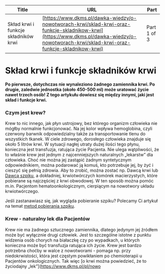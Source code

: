 | **Title**       | **URL**           | **Part**              |
|-----------------|-------------------|-----------------------|
| Skład krwi i funkcje składników krwi         | [https://www.dkms.pl/dawka-wiedzy/o-nowotworach-krwi/sklad-krwi-oraz-funkcje-skladnikow-krwi](https://www.dkms.pl/dawka-wiedzy/o-nowotworach-krwi/sklad-krwi-oraz-funkcje-skladnikow-krwi)    | Part 1 of 3          |

# Skład krwi i funkcje składników krwi

**Po pierwsze, dotychczas nie wynaleziono żadnego zamiennika krwi. Po drugie, zaledwie jednostka (około 450\-500 ml) może uratować życie nawet trzech osób! Z tego artykułu dowiesz się między innymi, jaki jest skład i funkcje krwi.**


### Czym jest krew?


Krew to nic innego, jak płyn ustrojowy, bez którego organizm człowieka nie mógłby normalnie funkcjonować. Na jej kolor wpływa hemoglobina, czyli czerwony barwnik odpowiedzialny także za transportowanie tlenu do wszystkich tkanek. W ciele zdrowego, dorosłego człowieka znajduje się około 5 litrów krwi. W sytuacji nagłej utraty dużej ilości tego płynu, konieczna jest transfuzja, ratująca życie Pacjenta. Nie ulega wątpliwości, że to właśnie krew jest jednym z najcenniejszych naturalnych „lekarstw” dla człowieka. Choć nie można jej zastąpić żadnym syntetycznym odpowiednikiem, można podarować ją komuś, kto potrzebuje jej, by żyć i cieszyć się pełnią zdrowia. Aby to zrobić, można zostać np. Dawcą krwi lub [Dawcą szpiku](https://www.dkms.pl/pl/jak-zostac-dawca-szpiku-dkms), a dokładniej, krwiotwórczych komórek macierzystych, które pobierane są najczęściej z krwi obwodowej. W ten sposób można pomóc m.in. Pacjentom hematoonkologicznym, cierpiącym na nowotwory układu krwiotwórczego.


Jeśli zastanawiasz się, jak wygląda pobieranie szpiku? Polecamy Ci artykuł na temat [metod pobierania szpiku](https://www.dkms.pl/pl/czy-oddawanie-szpiku-boli).


### Krew \- naturalny lek dla Pacjentów


Krew nie ma żadnego sztucznego zamiennika, dlatego jedynym jej źródłem może być wyłącznie drugi człowiek. Jest to szczególne istotne z punktu widzenia osób chorych na białaczkę czy po wypadkach, u których konieczna może być transfuzja ratująca ich życie. Krew jest bardzo potrzebna choćby w walce z nowotworami \- pomaga np. przy niedokrwistości, która jest częstym powikłaniem po chemioterapii u Pacjentów onkologicznych. Tak więc [o krwi można powiedzieć, że to życiodajny „lek”](https://www.dkms.pl/pl/nowo